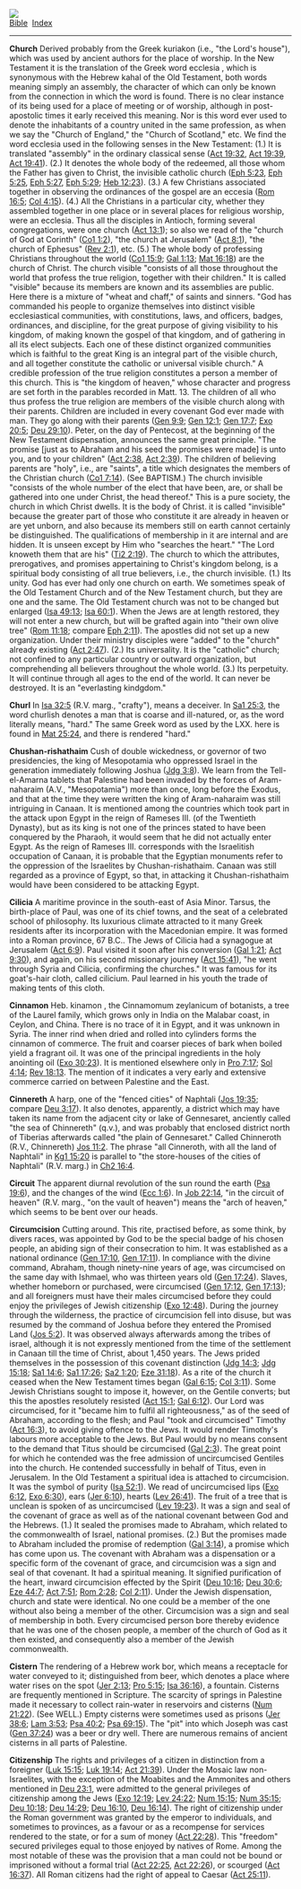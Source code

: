 [![](../../cdshop/ithlogo.png)](../../index)  
[Bible](../index)  [Index](index) 

------------------------------------------------------------------------

<span id="000">**Church**</span> Derived probably from the Greek
kuriakon (i.e., "the Lord's house"), which was used by ancient authors
for the place of worship. In the New Testament it is the translation of
the Greek word ecclesia , which is synonymous with the Hebrew kahal of
the Old Testament, both words meaning simply an assembly, the character
of which can only be known from the connection in which the word is
found. There is no clear instance of its being used for a place of
meeting or of worship, although in post-apostolic times it early
received this meaning. Nor is this word ever used to denote the
inhabitants of a country united in the same profession, as when we say
the "Church of England," the "Church of Scotland," etc. We find the word
ecclesia used in the following senses in the New Testament: (1.) It is
translated "assembly" in the ordinary classical sense ([Act
19:32](../kjv/act019.htm#032), [Act 19:39](../kjv/act019.htm#039), [Act
19:41](../kjv/act019.htm#041)). (2.) It denotes the whole body of the
redeemed, all those whom the Father has given to Christ, the invisible
catholic church ([Eph 5:23](../kjv/eph005.htm#023), [Eph
5:25](../kjv/eph005.htm#025), [Eph 5:27](../kjv/eph005.htm#027), [Eph
5:29](../kjv/eph005.htm#029); [Heb 12:23](../kjv/heb012.htm#023)). (3.)
A few Christians associated together in observing the ordinances of the
gospel are an eccesia ([Rom 16:5](../kjv/rom016.htm#005); [Col
4:15](../kjv/col004.htm#015)). (4.) All the Christians in a particular
city, whether they assembled together in one place or in several places
for religious worship, were an ecclesia. Thus all the disciples in
Antioch, forming several congregations, were one church ([Act
13:1](../kjv/act013.htm#001)); so also we read of the "church of God at
Corinth" ([Co1 1:2](../kjv/co1001.htm#002)), "the church at Jerusalem"
([Act 8:1](../kjv/act008.htm#001)), "the church of Ephesus" ([Rev
2:1](../kjv/rev002.htm#001)), etc. (5.) The whole body of professing
Christians throughout the world ([Co1 15:9](../kjv/co1015.htm#009); [Gal
1:13](../kjv/gal001.htm#013); [Mat 16:18](../kjv/mat016.htm#018)) are
the church of Christ. The church visible "consists of all those
throughout the world that profess the true religion, together with their
children." It is called "visible" because its members are known and its
assemblies are public. Here there is a mixture of "wheat and chaff," of
saints and sinners. "God has commanded his people to organize themselves
into distinct visible ecclesiastical communities, with constitutions,
laws, and officers, badges, ordinances, and discipline, for the great
purpose of giving visibility to his kingdom, of making known the gospel
of that kingdom, and of gathering in all its elect subjects. Each one of
these distinct organized communities which is faithful to the great King
is an integral part of the visible church, and all together constitute
the catholic or universal visible church." A credible profession of the
true religion constitutes a person a member of this church. This is "the
kingdom of heaven," whose character and progress are set forth in the
parables recorded in Matt. 13. The children of all who thus profess the
true religion are members of the visible church along with their
parents. Children are included in every covenant God ever made with man.
They go along with their parents ([Gen 9:9](../kjv/gen009.htm#009); [Gen
12:1](../kjv/gen012.htm#001); [Gen 17:7](../kjv/gen017.htm#007); [Exo
20:5](../kjv/exo020.htm#005); [Deu 29:10](../kjv/deu029.htm#010)).
Peter, on the day of Pentecost, at the beginning of the New Testament
dispensation, announces the same great principle. "The promise \[just as
to Abraham and his seed the promises were made\] is unto you, and to
your children" ([Act 2:38](../kjv/act002.htm#038), [Act
2:39](../kjv/act002.htm#039)). The children of believing parents are
"holy", i.e., are "saints", a title which designates the members of the
Christian church ([Co1 7:14](../kjv/co1007.htm#014)). (See BAPTISM.) The
church invisible "consists of the whole number of the elect that have
been, are, or shall be gathered into one under Christ, the head
thereof." This is a pure society, the church in which Christ dwells. It
is the body of Christ. it is called "invisible" because the greater part
of those who constitute it are already in heaven or are yet unborn, and
also because its members still on earth cannot certainly be
distinguished. The qualifications of membership in it are internal and
are hidden. It is unseen except by Him who "searches the heart." "The
Lord knoweth them that are his" ([Ti2 2:19](../kjv/ti2002.htm#019)). The
church to which the attributes, prerogatives, and promises appertaining
to Christ's kingdom belong, is a spiritual body consisting of all true
believers, i.e., the church invisible. (1.) Its unity. God has ever had
only one church on earth. We sometimes speak of the Old Testament Church
and of the New Testament church, but they are one and the same. The Old
Testament church was not to be changed but enlarged ([Isa
49:13](../kjv/isa049.htm#013); [Isa 60:1](../kjv/isa060.htm#001)). When
the Jews are at length restored, they will not enter a new church, but
will be grafted again into "their own olive tree" ([Rom
11:18](../kjv/rom011.htm#018); compare [Eph
2:11](../kjv/eph002.htm#011)). The apostles did not set up a new
organization. Under their ministry disciples were "added" to the
"church" already existing ([Act 2:47](../kjv/act002.htm#047)). (2.) Its
universality. It is the "catholic" church; not confined to any
particular country or outward organization, but comprehending all
believers throughout the whole world. (3.) Its perpetuity. It will
continue through all ages to the end of the world. It can never be
destroyed. It is an "everlasting kindgdom."

<span id="001">**Churl**</span> In [Isa 32:5](../kjv/isa032.htm#005)
(R.V. marg., "crafty"), means a deceiver. In [Sa1
25:3](../kjv/sa1025.htm#003), the word churlish denotes a man that is
coarse and ill-natured, or, as the word literally means, "hard." The
same Greek word as used by the LXX. here is found in [Mat
25:24](../kjv/mat025.htm#024), and there is rendered "hard."

<span id="002">**Chushan-rishathaim**</span> Cush of double wickedness,
or governor of two presidencies, the king of Mesopotamia who oppressed
Israel in the generation immediately following Joshua ([Jdg
3:8](../kjv/jdg003.htm#008)). We learn from the Tell-el-Amarna tablets
that Palestine had been invaded by the forces of Aram-naharaim (A.V.,
"Mesopotamia") more than once, long before the Exodus, and that at the
time they were written the king of Aram-naharaim was still intriguing in
Canaan. It is mentioned among the countries which took part in the
attack upon Egypt in the reign of Rameses III. (of the Twentieth
Dynasty), but as its king is not one of the princes stated to have been
conquered by the Pharaoh, it would seem that he did not actually enter
Egypt. As the reign of Rameses III. corresponds with the Israelitish
occupation of Canaan, it is probable that the Egyptian monuments refer
to the oppression of the Israelites by Chushan-rishathaim. Canaan was
still regarded as a province of Egypt, so that, in attacking it
Chushan-rishathaim would have been considered to be attacking Egypt.

<span id="003">**Cilicia**</span> A maritime province in the south-east
of Asia Minor. Tarsus, the birth-place of Paul, was one of its chief
towns, and the seat of a celebrated school of philosophy. Its luxurious
climate attracted to it many Greek residents after its incorporation
with the Macedonian empire. It was formed into a Roman province, 67
B.C.. The Jews of Cilicia had a synagogue at Jerusalem ([Act
6:9](../kjv/act006.htm#009)). Paul visited it soon after his conversion
([Gal 1:21](../kjv/gal001.htm#021); [Act 9:30](../kjv/act009.htm#030)),
and again, on his second missionary journey ([Act
15:41](../kjv/act015.htm#041)), "he went through Syria and Cilicia,
confirming the churches." It was famous for its goat's-hair cloth,
called cilicium. Paul learned in his youth the trade of making tents of
this cloth.

<span id="004">**Cinnamon**</span> Heb. kinamon , the Cinnamomum
zeylanicum of botanists, a tree of the Laurel family, which grows only
in India on the Malabar coast, in Ceylon, and China. There is no trace
of it in Egypt, and it was unknown in Syria. The inner rind when dried
and rolled into cylinders forms the cinnamon of commerce. The fruit and
coarser pieces of bark when boiled yield a fragrant oil. It was one of
the principal ingredients in the holy anointing oil ([Exo
30:23](../kjv/exo030.htm#023)). It is mentioned elsewhere only in [Pro
7:17](../kjv/pro007.htm#017); [Sol 4:14](../kjv/sol004.htm#014); [Rev
18:13](../kjv/rev018.htm#013). The mention of it indicates a very early
and extensive commerce carried on between Palestine and the East.

<span id="005">**Cinnereth**</span> A harp, one of the "fenced cities"
of Naphtali ([Jos 19:35](../kjv/jos019.htm#035); compare [Deu
3:17](../kjv/deu003.htm#017)). It also denotes, apparently, a district
which may have taken its name from the adjacent city or lake of
Gennesaret, anciently called "the sea of Chinnereth" (q.v.), and was
probably that enclosed district north of Tiberias afterwards called "the
plain of Gennesaret." Called Chinneroth (R.V., Chinnereth) [Jos
11:2](../kjv/jos011.htm#002). The phrase "all Cinneroth, with all the
land of Naphtali" in [Kg1 15:20](../kjv/kg1015.htm#020) is parallel to
"the store-houses of the cities of Naphtali" (R.V. marg.) in [Ch2
16:4](../kjv/ch2016.htm#004).

<span id="006">**Circuit**</span> The apparent diurnal revolution of the
sun round the earth ([Psa 19:6](../kjv/psa019.htm#006)), and the changes
of the wind ([Ecc 1:6](../kjv/ecc001.htm#006)). In [Job
22:14](../kjv/job022.htm#014), "in the circuit of heaven" (R.V. marg.,
"on the vault of heaven") means the "arch of heaven," which seems to be
bent over our heads.

<span id="007">**Circumcision**</span> Cutting around. This rite,
practised before, as some think, by divers races, was appointed by God
to be the special badge of his chosen people, an abiding sign of their
consecration to him. It was established as a national ordinance ([Gen
17:10](../kjv/gen017.htm#010), [Gen 17:11](../kjv/gen017.htm#011)). In
compliance with the divine command, Abraham, though ninety-nine years of
age, was circumcised on the same day with Ishmael, who was thirteen
years old ([Gen 17:24](../kjv/gen017.htm#024)). Slaves, whether homeborn
or purchased, were circumcised ([Gen 17:12](../kjv/gen017.htm#012), [Gen
17:13](../kjv/gen017.htm#013)); and all foreigners must have their males
circumcised before they could enjoy the privileges of Jewish citizenship
([Exo 12:48](../kjv/exo012.htm#048)). During the journey through the
wilderness, the practice of circumcision fell into disuse, but was
resumed by the command of Joshua before they entered the Promised Land
([Jos 5:2](../kjv/jos005.htm#002)). It was observed always afterwards
among the tribes of israel, although it is not expressly mentioned from
the time of the settlement in Canaan till the time of Christ, about
1,450 years. The Jews prided themselves in the possession of this
covenant distinction ([Jdg 14:3](../kjv/jdg014.htm#003); [Jdg
15:18](../kjv/jdg015.htm#018); [Sa1 14:6](../kjv/sa1014.htm#006); [Sa1
17:26](../kjv/sa1017.htm#026); [Sa2 1:20](../kjv/sa2001.htm#020); [Eze
31:18](../kjv/eze031.htm#018)). As a rite of the church it ceased when
the New Testament times began ([Gal 6:15](../kjv/gal006.htm#015); [Col
3:11](../kjv/col003.htm#011)). Some Jewish Christians sought to impose
it, however, on the Gentile converts; but this the apostles resolutely
resisted ([Act 15:1](../kjv/act015.htm#001); [Gal
6:12](../kjv/gal006.htm#012)). Our Lord was circumcised, for it "became
him to fulfil all righteousness," as of the seed of Abraham, according
to the flesh; and Paul "took and circumcised" Timothy ([Act
16:3](../kjv/act016.htm#003)), to avoid giving offence to the Jews. It
would render Timothy's labours more acceptable to the Jews. But Paul
would by no means consent to the demand that Titus should be circumcised
([Gal 2:3](../kjv/gal002.htm#003)). The great point for which he
contended was the free admission of uncircumcised Gentiles into the
church. He contended successfully in behalf of Titus, even in Jerusalem.
In the Old Testament a spiritual idea is attached to circumcision. It
was the symbol of purity ([Isa 52:1](../kjv/isa052.htm#001)). We read of
uncircumcised lips ([Exo 6:12](../kjv/exo006.htm#012), [Exo
6:30](../kjv/exo006.htm#030)), ears ([Jer 6:10](../kjv/jer006.htm#010)),
hearts ([Lev 26:41](../kjv/lev026.htm#041)). The fruit of a tree that is
unclean is spoken of as uncircumcised ([Lev
19:23](../kjv/lev019.htm#023)). It was a sign and seal of the covenant
of grace as well as of the national covenant between God and the
Hebrews. (1.) It sealed the promises made to Abraham, which related to
the commonwealth of Israel, national promises. (2.) But the promises
made to Abraham included the promise of redemption ([Gal
3:14](../kjv/gal003.htm#014)), a promise which has come upon us. The
covenant with Abraham was a dispensation or a specific form of the
covenant of grace, and circumcision was a sign and seal of that
covenant. It had a spiritual meaning. It signified purification of the
heart, inward circumcision effected by the Spirit ([Deu
10:16](../kjv/deu010.htm#016); [Deu 30:6](../kjv/deu030.htm#006); [Eze
44:7](../kjv/eze044.htm#007); [Act 7:51](../kjv/act007.htm#051); [Rom
2:28](../kjv/rom002.htm#028); [Col 2:11](../kjv/col002.htm#011)). Under
the Jewish dispensation, church and state were identical. No one could
be a member of the one without also being a member of the other.
Circumcision was a sign and seal of membership in both. Every
circumcised person bore thereby evidence that he was one of the chosen
people, a member of the church of God as it then existed, and
consequently also a member of the Jewish commonwealth.

<span id="008">**Cistern**</span> The rendering of a Hebrew work bor,
which means a receptacle for water conveyed to it; distinguished from
beer, which denotes a place where water rises on the spot ([Jer
2:13](../kjv/jer002.htm#013); [Pro 5:15](../kjv/pro005.htm#015); [Isa
36:16](../kjv/isa036.htm#016)), a fountain. Cisterns are frequently
mentioned in Scripture. The scarcity of springs in Palestine made it
necessary to collect rain-water in reservoirs and cisterns ([Num
21:22](../kjv/num021.htm#022)). (See WELL.) Empty cisterns were
sometimes used as prisons ([Jer 38:6](../kjv/jer038.htm#006); [Lam
3:53](../kjv/lam003.htm#053); [Psa 40:2](../kjv/psa040.htm#002); [Psa
69:15](../kjv/psa069.htm#015)). The "pit" into which Joseph was cast
([Gen 37:24](../kjv/gen037.htm#024)) was a beer or dry well. There are
numerous remains of ancient cisterns in all parts of Palestine.

<span id="009">**Citizenship**</span> The rights and privileges of a
citizen in distinction from a foreigner ([Luk
15:15](../kjv/luk015.htm#015); [Luk 19:14](../kjv/luk019.htm#014); [Act
21:39](../kjv/act021.htm#039)). Under the Mosaic law non-Israelites,
with the exception of the Moabites and the Ammonites and others
mentioned in [Deu 23:1](../kjv/deu023.htm#001), were admitted to the
general privileges of citizenship among the Jews ([Exo
12:19](../kjv/exo012.htm#019); [Lev 24:22](../kjv/lev024.htm#022); [Num
15:15](../kjv/num015.htm#015); [Num 35:15](../kjv/num035.htm#015); [Deu
10:18](../kjv/deu010.htm#018); [Deu 14:29](../kjv/deu014.htm#029); [Deu
16:10](../kjv/deu016.htm#010), [Deu 16:14](../kjv/deu016.htm#014)). The
right of citizenship under the Roman government was granted by the
emperor to individuals, and sometimes to provinces, as a favour or as a
recompense for services rendered to the state, or for a sum of money
([Act 22:28](../kjv/act022.htm#028)). This "freedom" secured privileges
equal to those enjoyed by natives of Rome. Among the most notable of
these was the provision that a man could not be bound or imprisoned
without a formal trial ([Act 22:25](../kjv/act022.htm#025), [Act
22:26](../kjv/act022.htm#026)), or scourged ([Act
16:37](../kjv/act016.htm#037)). All Roman citizens had the right of
appeal to Caesar ([Act 25:11](../kjv/act025.htm#011)).
